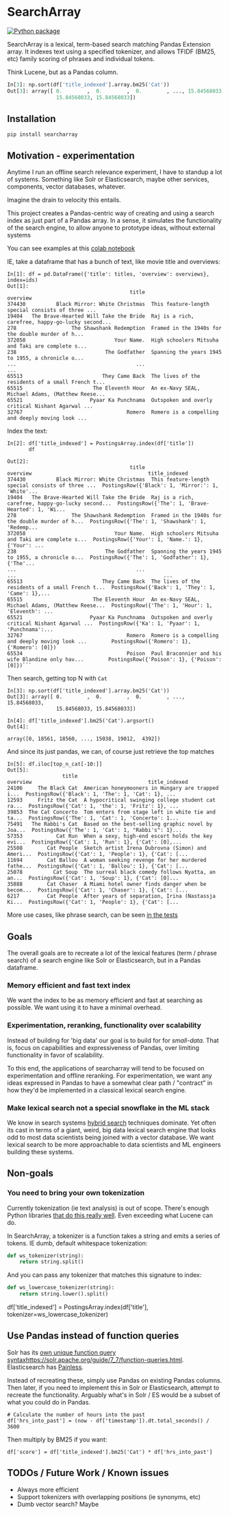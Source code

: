 # SearchArray 

[![Python package](https://github.com/softwaredoug/searcharray/actions/workflows/test.yml/badge.svg)](https://github.com/softwaredoug/searcharray/actions/workflows/test.yml)

SearchArray is a lexical, term-based search matching Pandas Extension array. It indexes text using a specified tokenizer, and allows TFIDF (BM25, etc) family scoring of phrases and individual tokens.

Think Lucene, but as a Pandas column.

```python
In[3]: np.sort(df['title_indexed'].array.bm25('Cat'))
Out[3]: array([ 0.        ,  0.        ,  0.        , ..., 15.84568033,
                15.84568033, 15.84568033])
```

## Installation

```
pip install searcharray
```

## Motivation - experimentation

Anytime I run an offline search relevance experiment, I have to standup a lot of systems. Something like Solr or Elasticsearch, maybe other services, components, vector databases, whatever.

Imagine the drain to velocity this entails.

This project creates a Pandas-centric way of creating and using a search index as just part of a Pandas array. In a sense, it simulates the functionality of the search engine, to allow anyone to prototype ideas, without external systems

You can see examples at this [colab notebook](https://colab.research.google.com/drive/1w_Ajn5rHzcISKhdCuPhhVFav3zrvKWn1?usp=sharing)

IE, take a dataframe that has a bunch of text, like movie title and overviews:

```
In[1]: df = pd.DataFrame({'title': titles, 'overview': overviews}, index=ids)
Out[1]:
                                        title                                           overview
374430          Black Mirror: White Christmas  This feature-length special consists of three ...
19404   The Brave-Hearted Will Take the Bride  Raj is a rich, carefree, happy-go-lucky second...
278                  The Shawshank Redemption  Framed in the 1940s for the double murder of h...
372058                             Your Name.  High schoolers Mitsuha and Taki are complete s...
238                             The Godfather  Spanning the years 1945 to 1955, a chronicle o...
...                                       ...                                                ...
65513                          They Came Back  The lives of the residents of a small French t...
65515                       The Eleventh Hour  An ex-Navy SEAL, Michael Adams, (Matthew Reese...
65521                      Pyaar Ka Punchnama  Outspoken and overly critical Nishant Agarwal ...
32767                                  Romero  Romero is a compelling and deeply moving look ...
```

Index the text:

```
In[2]: df['title_indexed'] = PostingsArray.index(df['title'])
       df

Out[2]:
                                        title                                           overview                                      title_indexed
374430          Black Mirror: White Christmas  This feature-length special consists of three ...  PostingsRow({'Black': 1, 'Mirror:': 1, 'White'...
19404   The Brave-Hearted Will Take the Bride  Raj is a rich, carefree, happy-go-lucky second...  PostingsRow({'The': 1, 'Brave-Hearted': 1, 'Wi...
278                  The Shawshank Redemption  Framed in the 1940s for the double murder of h...  PostingsRow({'The': 1, 'Shawshank': 1, 'Redemp...
372058                             Your Name.  High schoolers Mitsuha and Taki are complete s...  PostingsRow({'Your': 1, 'Name.': 1}, {'Your': ...
238                             The Godfather  Spanning the years 1945 to 1955, a chronicle o...  PostingsRow({'The': 1, 'Godfather': 1}, {'The'...
...                                       ...                                                ...                                                ...
65513                          They Came Back  The lives of the residents of a small French t...  PostingsRow({'Back': 1, 'They': 1, 'Came': 1},...
65515                       The Eleventh Hour  An ex-Navy SEAL, Michael Adams, (Matthew Reese...  PostingsRow({'The': 1, 'Hour': 1, 'Eleventh': ...
65521                      Pyaar Ka Punchnama  Outspoken and overly critical Nishant Agarwal ...  PostingsRow({'Ka': 1, 'Pyaar': 1, 'Punchnama':...
32767                                  Romero  Romero is a compelling and deeply moving look ...        PostingsRow({'Romero': 1}, {'Romero': [0]})
65534                                  Poison  Paul Braconnier and his wife Blandine only hav...        PostingsRow({'Poison': 1}, {'Poison': [0]})```
```

Then search, getting top N with `Cat`

```
In[3]: np.sort(df['title_indexed'].array.bm25('Cat'))
Out[3]: array([ 0.        ,  0.        ,  0.        , ..., 15.84568033,
                15.84568033, 15.84568033])

In[4]: df['title_indexed'].bm25('Cat').argsort()
Out[4]: 

array([0, 18561, 18560, ..., 15038, 19012,  4392])
```

And since its just pandas, we can, of course just retrieve the top matches

```
In[5]: df.iloc[top_n_cat[-10:]]
Out[5]:
                  title                                           overview                                      title_indexed
24106     The Black Cat  American honeymooners in Hungary are trapped i...  PostingsRow({'Black': 1, 'The': 1, 'Cat': 1}, ...
12593     Fritz the Cat  A hypocritical swinging college student cat ra...  PostingsRow({'Cat': 1, 'the': 1, 'Fritz': 1}, ...
39853  The Cat Concerto  Tom enters from stage left in white tie and ta...  PostingsRow({'The': 1, 'Cat': 1, 'Concerto': 1...
75491   The Rabbi's Cat  Based on the best-selling graphic novel by Joa...  PostingsRow({'The': 1, 'Cat': 1, "Rabbi's": 1}...
57353           Cat Run  When a sexy, high-end escort holds the key evi...  PostingsRow({'Cat': 1, 'Run': 1}, {'Cat': [0],...
25508        Cat People  Sketch artist Irena Dubrovna (Simon) and Ameri...  PostingsRow({'Cat': 1, 'People': 1}, {'Cat': [...
11694        Cat Ballou  A woman seeking revenge for her murdered fathe...  PostingsRow({'Cat': 1, 'Ballou': 1}, {'Cat': [...
25078          Cat Soup  The surreal black comedy follows Nyatta, an an...  PostingsRow({'Cat': 1, 'Soup': 1}, {'Cat': [0]...
35888        Cat Chaser  A Miami hotel owner finds danger when be becom...  PostingsRow({'Cat': 1, 'Chaser': 1}, {'Cat': [...
6217         Cat People  After years of separation, Irina (Nastassja Ki...  PostingsRow({'Cat': 1, 'People': 1}, {'Cat': [...
```

More use cases, like phrase search, can be seen [in the tests](https://github.com/softwaredoug/searcharray/blob/main/test/test_extension_array.py#L197)

## Goals 

The overall goals are to recreate a lot of the lexical features (term / phrase search) of a search engine like Solr or Elasticsearch, but in a Pandas dataframe. 

### Memory efficient and fast text index

We want the index to be as memory efficient and fast at searching as possible. We want using it to have a minimal overhead.

### Experimentation, reranking, functionality over scalability

Instead of building for 'big data' our goal is to build for for *small-data*. That is, focus on capabilities and expressiveness of Pandas, over limiting functionality in favor of scalability.

To this end, the applications of searcharray will tend to be focused on experimentation and offline reranking. For experimentation, we want any ideas expressed in Pandas to have a somewhat clear path / "contract" in how they'd be implemented in a classical lexical search engine.

### Make lexical search not a special snowflake in the ML stack

We know in search systems [hybrid search](https://www.pinecone.io/learn/hybrid-search-intro/) techniques dominate. Yet often its cast in terms of a giant, weird, big data lexical search engine that looks odd to most data scientists being joined with a vector database. We want lexical search to be more approachable to data scientists and ML engineers building these systems.

## Non-goals

### You need to bring your own tokenization

Currently tokenization (ie text analysis) is out of scope. There's enough Python libraries [that do this really well](https://github.com/snowballstem). Even exceeding what Lucene can do.

In SearchArray, a tokenizer is a function takes a string and emits a series of tokens. IE dumb, default whitespace tokenization:

```python
def ws_tokenizer(string):
    return string.split()
```

And you can pass any tokenizer that matches this signature to index:


```python
def ws_lowercase_tokenizer(string):
    return string.lower().split()
``````

df['title_indexed'] = PostingsArray.index(df['title'], tokenizer=ws_lowercase_tokenizer)

## Use Pandas instead of function queries

Solr has its [own unique function query syntax]()https://solr.apache.org/guide/7_7/function-queries.html. Elasticsearch has [Painless](https://www.elastic.co/guide/en/elasticsearch/reference/current/modules-scripting-painless.html).

Instead of recreating these, simply use Pandas on existing Pandas columns. Then later, if you need to implement this in Solr or Elasticsearch, attempt to recreate the functionality. Arguably what's in Solr / ES would be a subset of what you could do in Pandas.

```
# Calculate the number of hours into the past
df['hrs_into_past'] = (now - df['timestamp']).dt.total_seconds() / 3600
```

Then multiply by BM25 if you want:

```
df['score'] = df['title_indexed'].bm25('Cat') * df['hrs_into_past']
```

## TODOs / Future Work / Known issues

* Always more efficient
* Support tokenizers with overlapping positions (ie synonyms, etc)
* Dumb vector search? Maybe
